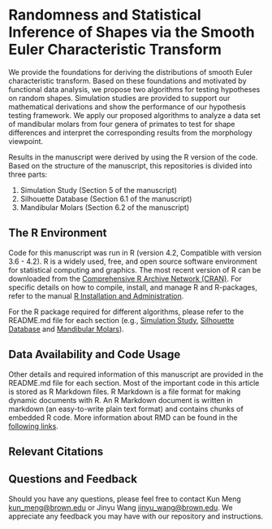 # Randomness and Statistical Inference of Shapes via the Smooth Euler Characteristic Transform
We provide the foundations for deriving the distributions of smooth Euler characteristic transform. Based on these foundations and motivated by functional data analysis, we propose two algorithms for testing hypotheses on random shapes. Simulation studies are provided to support our mathematical derivations and show the performance of our hypothesis testing framework. We apply our proposed algorithms to analyze a data set of mandibular molars from four genera of primates to test for shape differences and interpret the corresponding results from the morphology viewpoint.

Results in the manuscript were derived by using the R version of the code. Based on the structure of the manuscript, this repositories is divided into three parts:
1. Simulation Study (Section 5 of the manuscript)
2. Silhouette Database (Section 6.1 of the manuscript)
3. Mandibular Molars (Section 6.2 of the manuscript)
## The R Environment
Code for this manuscript was run in R (version 4.2, Compatible with version 3.6 - 4.2). R is a widely used, free, and open source software environment for statistical computing and graphics. The most recent version of R can be downloaded from the [Comprehensive R Archive Network (CRAN)](https://cran.r-project.org/). For specific details on how to compile, install, and manage R and R-packages, refer to the manual [R Installation and Administration](https://cran.r-project.org/doc/manuals/r-release/R-admin.html).

For the R package required for different algorithms, please refer to the README.md file for each section (e.g., [Simulation Study](https://github.com/JinyuWang123/TDA/blob/main/Simulation%20Study/README.md), [Silhouette Database](https://github.com/JinyuWang123/TDA/blob/main/Silhouette%20Database/README.md) and [Mandibular Molars](https://github.com/JinyuWang123/TDA/blob/main/Mandibular%20Molars/README.md)).
## Data Availability and Code Usage
Other details and required information of this manuscript are provided in the README.md file for each section. Most of the important code in this article is stored as R Markdown files. R Markdown is a file format for making dynamic documents with R. An R Markdown document is written in markdown (an easy-to-write plain text format) and contains chunks of embedded R code. More information about RMD can be found in the [following links](https://rmarkdown.rstudio.com/articles_intro.html).
## Relevant Citations
## Questions and Feedback
Should you have any questions, please feel free to contact Kun Meng <kun_meng@brown.edu> or Jinyu Wang <jinyu_wang@brown.edu>.
We appreciate any feedback you may have with our repository and instructions.

